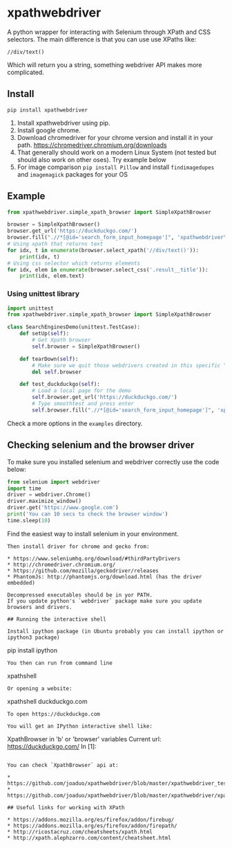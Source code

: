 


# xpathwebdriver

A python wrapper for interacting with Selenium through XPath and CSS selectors.
The main difference is that you can use use XPaths like:

```
//div/text()
```

Which will return you a string, something webdriver API makes more complicated.

## Install

```
pip install xpathwebdriver
```

1. Install xpathwebdriver using pip.
2. Install google chrome.
3. Download chromedriver for your chrome version and install it in your path.
   https://chromedriver.chromium.org/downloads
4. That generally should work on a modern Linux System (not tested but should also work on other oses).
   Try example below
5. For image comparison `pip install Pillow` and install `findimagedupes` and `imagemagick` packages for your OS

## Example

```python
from xpathwebdriver.simple_xpath_browser import SimpleXpathBrowser

browser = SimpleXpathBrowser()
browser.get_url('https://duckduckgo.com/')
browser.fill(".//*[@id='search_form_input_homepage']", 'xpathwebdriver\n')
# Using xpath that returns text
for idx, t in enumerate(browser.select_xpath('//div/text()')):
    print(idx, t)
# Using css selector which returns elements
for idx, elem in enumerate(browser.select_css('.result__title')):
    print(idx, elem.text)
```

### Using unittest library


```python
import unittest
from xpathwebdriver.simple_xpath_browser import SimpleXpathBrowser

class SearchEnginesDemo(unittest.TestCase):
    def setUp(self):
        # Get Xpath browser
        self.browser = SimpleXpathBrowser()

    def tearDown(self):
        # Make sure we quit those webdrivers created in this specific "level of life"
        del self.browser

    def test_duckduckgo(self):
        # Load a local page for the demo
        self.browser.get_url('https://duckduckgo.com/')
        # Type smoothtest and press enter
        self.browser.fill(".//*[@id='search_form_input_homepage']", 'xpathwebdriver\n')
```

Check a more options in the `examples` directory.

## Checking selenium and the browser driver

To make sure you installed selenium and webdriver correctly use the code below:

```python
from selenium import webdriver
import time
driver = webdriver.Chrome()
driver.maximize_window()
driver.get('https://www.google.com')
print('You can 10 secs to check the browser window')
time.sleep(10)
```

Find the easiest way to install selenium in your environment.
```
Then install driver for chrome and gecko from:

* https://www.seleniumhq.org/download/#thirdPartyDrivers
* http://chromedriver.chromium.org/
* https://github.com/mozilla/geckodriver/releases
* PhantomJs: http://phantomjs.org/download.html (has the driver embedded)

Decompressed executables should be in yor PATH.
If you update python's `webdriver` package make sure you update browsers and drivers.

## Running the interactive shell

Install ipython package (in Ubuntu probably you can install ipython or ipython3 package)

```
pip install ipython
```
You then can run from command line

```
xpathshell
```
Or opening a website:

```
xpathshell duckduckgo.com
```
To open https://duckduckgo.com

You will get an IPython interactive shell like:

```
XpathBrowser in 'b' or 'browser' variables
 Current url: https://duckduckgo.com/
In [1]:
```

You can check `XpathBrowser` api at:

* https://github.com/joaduo/xpathwebdriver/blob/master/xpathwebdriver_tests/test_XpathBrowser.py
* https://github.com/joaduo/xpathwebdriver/blob/master/xpathwebdriver/xpath_browser.py

## Useful links for working with XPath

* https://addons.mozilla.org/es/firefox/addon/firebug/
* https://addons.mozilla.org/es/firefox/addon/firepath/
* http://ricostacruz.com/cheatsheets/xpath.html
* http://xpath.alephzarro.com/content/cheatsheet.html
